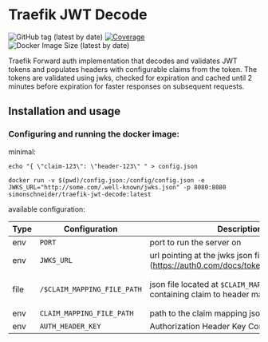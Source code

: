# Traefik JWT Decode

![GitHub tag (latest by date)](https://img.shields.io/github/v/tag/SimonSchneider/traefik-jwt-decode)
[![Coverage](http://gocover.io/_badge/github.com/SimonSchneider/traefik-jwt-decode/decoder?0)](http://gocover.io/github.com/SimonSchneider/traefik-jwt-decode/decoder)
![Docker Image Size (latest by date)](https://img.shields.io/docker/image-size/simonschneider/traefik-jwt-decode)

Traefik Forward auth implementation that decodes and validates JWT tokens and populates headers with configurable claims from the token.
The tokens are validated using jwks, checked for expiration and cached until 2 minutes before expiration for faster responses on subsequent requests.

## Installation and usage

### Configuring and running the docker image:

minimal:

```
echo "{ \"claim-123\": \"header-123\" " > config.json

docker run -v $(pwd)/config.json:/config/config.json -e JWKS_URL="http://some.com/.well-known/jwks.json" -p 8080:8080 simonschneider/traefik-jwt-decode:latest
```

available configuration:

| Type | Configuration               | Description                                                                        | Example                                                      | Default         |
| ---- | --------------------------- | ---------------------------------------------------------------------------------- | ------------------------------------------------------------ | --------------- |
| env  | `PORT`                      | port to run the server on                                                          | `8080`                                                       | `8080`          |
| env  | `JWKS_URL`                  | url pointing at the jwks json file (https://auth0.com/docs/tokens/concepts/jwks)   | http://some.com/.well-known/jwks.json                        | Required        |
| file | `/$CLAIM_MAPPING_FILE_PATH` | json file located at `$CLAIM_MAPPING_FILE_PATH` containing claim to header mapping | `{"claimKey-1": "headerKey-1", "claimKey-2": "headerKey-2"}` | Required        |
| env  | `CLAIM_MAPPING_FILE_PATH`   | path to the claim mapping json file                                                | `config.json`                                                | `config.json`   |
| env  | `AUTH_HEADER_KEY`           | Authorization Header Key Containing the token                                      | `Authorization`                                              | `Authorization` |
